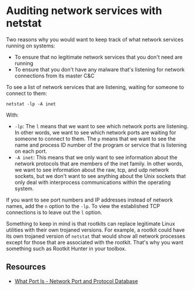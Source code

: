 # Auditing network services with netstat

Two reasons why you would want to keep track of what network services running on systems:

* To ensure that no legitimate network services that you don't need are running
* To ensure that you don't have any malware that's listening for network connections from its master C&C

To see a list of network services that are listening, waiting for someone to connect to them:

    netstat -lp -A inet

With:

* `-lp`: The `l` means that we want to see which network ports are listening. In other words, we want to see which network ports are waiting for someone to connect to them. The `p` means that we want to see the name and process ID number of the program or service that is listening on each port.
* `-A inet`: This means that we only want to see information about the network protocols that are members of the inet family. In other words, we want to see information about the raw, tcp, and udp network sockets, but we don't want to see anything about the Unix sockets that only deal with interprocess communications within the operating system.

If you want to see port numbers and IP addresses instead of network names, add the `n` option to the `-lp`. To view the established TCP connections is to leave out the `l` option.

Something to keep in mind is that rootkits can replace legitimate Linux utilities with their own trojaned versions. For example, a rootkit could have its own trojaned version of `netstat` that would show all network processes except for those that are associated with the rootkit. That's why you want something such as Rootkit Hunter in your toolbox.

## Resources

* [What Port Is - Network Port and Protocol Database](https://whatportis.com/)